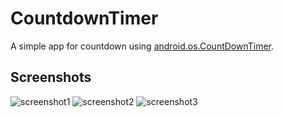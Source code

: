 # CountdownTimer
A simple app for countdown using [android.os.CountDownTimer](https://developer.android.com/reference/android/os/CountDownTimer).

## Screenshots
![screenshot1](https://user-images.githubusercontent.com/76943702/117395524-b7566a80-af15-11eb-959a-84cf2b15ad4a.png)
![screenshot2](https://user-images.githubusercontent.com/76943702/117395526-b8879780-af15-11eb-85a3-6084f617663d.png)
![screenshot3](https://user-images.githubusercontent.com/76943702/117395529-b9202e00-af15-11eb-94ab-0dd27b545126.png)

